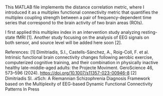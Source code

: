 This MATLAB file implements the distance correlation metric, where I introduced it as a multiplex functional connectivity metric
that quantifies the multiplex coupling strength between a pair of frequency-dependent time series that correspond to the
brain activity of two brain areas (ROIs).

I first applied this multiplex index in an intervention study analyzing resting-state fMRI [1].
Another study focusing on the analysis of EEG signals on both sensor, and source level will
be added here soon [2].

References:
[1] Dimitriadis, S.I., Castells-Sánchez, A., Roig-Coll, F. et al. Intrinsic functional brain connectivity changes following aerobic exercise, 
computerized cognitive training, and their combination in physically inactive healthy late-middle-aged adults: the Projecte Moviment. 
GeroScience 46, 573–596 (2024). https://doi.org/10.1007/s11357-023-00946-8
[2] Dimitriadis SI. ℛSch: A Riemannian Schizophrenia Diagnosis Framework based on the Multiplexity of EEG-based Dynamic Functional Connectivity Patterns
In Press
